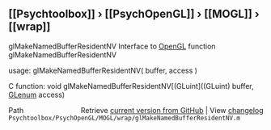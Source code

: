 ## [[Psychtoolbox]] &#8250; [[PsychOpenGL]] &#8250; [[MOGL]] &#8250; [[wrap]]

glMakeNamedBufferResidentNV  Interface to [OpenGL](OpenGL) function glMakeNamedBufferResidentNV  
  
usage:  glMakeNamedBufferResidentNV( buffer, access )  
  
C function:  void glMakeNamedBufferResidentNV[(GLuint]((GLuint) buffer, [GLenum](GLenum) access)  




<div class="code_header" style="text-align:right;">
  <span style="float:left;">Path&nbsp;&nbsp;</span> <span class="counter">Retrieve <a href=
  "https://raw.github.com/Psychtoolbox-3/Psychtoolbox-3/beta/Psychtoolbox/PsychOpenGL/MOGL/wrap/glMakeNamedBufferResidentNV.m">current version from GitHub</a> | View <a href=
  "https://github.com/Psychtoolbox-3/Psychtoolbox-3/commits/beta/Psychtoolbox/PsychOpenGL/MOGL/wrap/glMakeNamedBufferResidentNV.m">changelog</a></span>
</div>
<div class="code">
  <code>Psychtoolbox/PsychOpenGL/MOGL/wrap/glMakeNamedBufferResidentNV.m</code>
</div>

